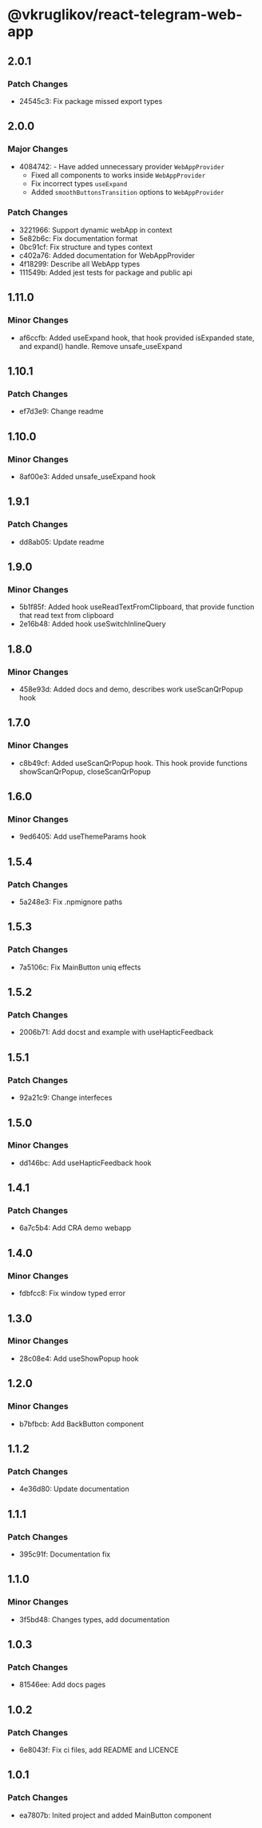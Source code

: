 # @vkruglikov/react-telegram-web-app

## 2.0.1

### Patch Changes

- 24545c3: Fix package missed export types

## 2.0.0

### Major Changes

- 4084742: - Have added unnecessary provider `WebAppProvider`
  - Fixed all components to works inside `WebAppProvider`
  - Fix incorrect types `useExpand`
  - Added `smoothButtonsTransition` options to `WebAppProvider`

### Patch Changes

- 3221966: Support dynamic webApp in context
- 5e82b6c: Fix documentation format
- 0bc91cf: Fix structure and types context
- c402a76: Added documentation for WebAppProvider
- 4f18299: Describe all WebApp types
- 111549b: Added jest tests for package and public api

## 1.11.0

### Minor Changes

- af6ccfb: Added useExpand hook, that hook provided isExpanded state, and expand() handle. Remove unsafe_useExpand

## 1.10.1

### Patch Changes

- ef7d3e9: Change readme

## 1.10.0

### Minor Changes

- 8af00e3: Added unsafe_useExpand hook

## 1.9.1

### Patch Changes

- dd8ab05: Update readme

## 1.9.0

### Minor Changes

- 5b1f85f: Added hook useReadTextFromClipboard, that provide function that read text from clipboard
- 2e16b48: Added hook useSwitchInlineQuery

## 1.8.0

### Minor Changes

- 458e93d: Added docs and demo, describes work useScanQrPopup hook

## 1.7.0

### Minor Changes

- c8b49cf: Added useScanQrPopup hook. This hook provide functions showScanQrPopup, closeScanQrPopup

## 1.6.0

### Minor Changes

- 9ed6405: Add useThemeParams hook

## 1.5.4

### Patch Changes

- 5a248e3: Fix .npmignore paths

## 1.5.3

### Patch Changes

- 7a5106c: Fix MainButton uniq effects

## 1.5.2

### Patch Changes

- 2006b71: Add docst and example with useHapticFeedback

## 1.5.1

### Patch Changes

- 92a21c9: Change interfeces

## 1.5.0

### Minor Changes

- dd146bc: Add useHapticFeedback hook

## 1.4.1

### Patch Changes

- 6a7c5b4: Add CRA demo webapp

## 1.4.0

### Minor Changes

- fdbfcc8: Fix window typed error

## 1.3.0

### Minor Changes

- 28c08e4: Add useShowPopup hook

## 1.2.0

### Minor Changes

- b7bfbcb: Add BackButton component

## 1.1.2

### Patch Changes

- 4e36d80: Update documentation

## 1.1.1

### Patch Changes

- 395c91f: Documentation fix

## 1.1.0

### Minor Changes

- 3f5bd48: Changes types, add documentation

## 1.0.3

### Patch Changes

- 81546ee: Add docs pages

## 1.0.2

### Patch Changes

- 6e8043f: Fix ci files, add README and LICENCE

## 1.0.1

### Patch Changes

- ea7807b: Inited project and added MainButton component
